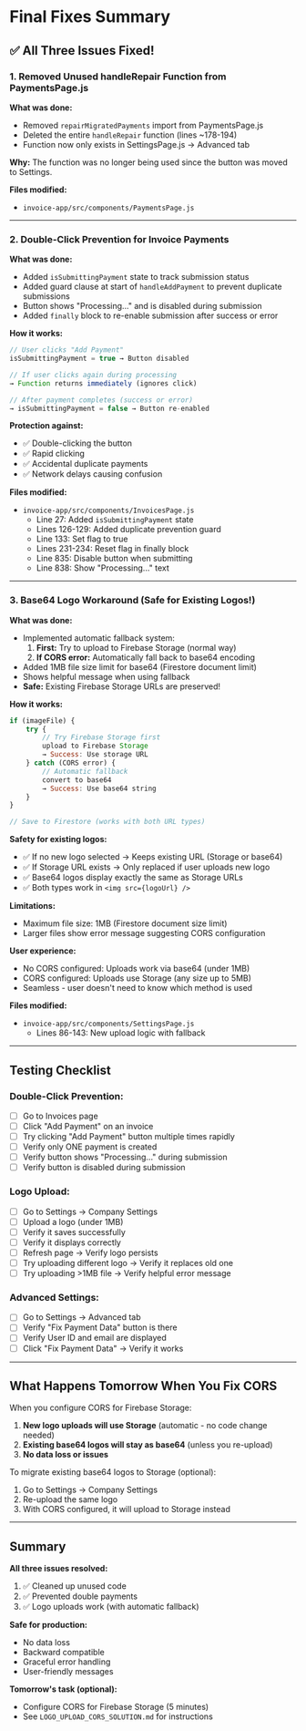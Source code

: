 # Final Fixes Summary

## ✅ All Three Issues Fixed!

### 1. Removed Unused handleRepair Function from PaymentsPage.js

**What was done:**
- Removed `repairMigratedPayments` import from PaymentsPage.js
- Deleted the entire `handleRepair` function (lines ~178-194)
- Function now only exists in SettingsPage.js → Advanced tab

**Why:**
The function was no longer being used since the button was moved to Settings.

**Files modified:**
- `invoice-app/src/components/PaymentsPage.js`

---

### 2. Double-Click Prevention for Invoice Payments

**What was done:**
- Added `isSubmittingPayment` state to track submission status
- Added guard clause at start of `handleAddPayment` to prevent duplicate submissions
- Button shows "Processing..." and is disabled during submission
- Added `finally` block to re-enable submission after success or error

**How it works:**
```javascript
// User clicks "Add Payment"
isSubmittingPayment = true → Button disabled

// If user clicks again during processing
→ Function returns immediately (ignores click)

// After payment completes (success or error)
→ isSubmittingPayment = false → Button re-enabled
```

**Protection against:**
- ✅ Double-clicking the button
- ✅ Rapid clicking
- ✅ Accidental duplicate payments
- ✅ Network delays causing confusion

**Files modified:**
- `invoice-app/src/components/InvoicesPage.js`
  - Line 27: Added `isSubmittingPayment` state
  - Lines 126-129: Added duplicate prevention guard
  - Line 133: Set flag to true
  - Lines 231-234: Reset flag in finally block
  - Line 835: Disable button when submitting
  - Line 838: Show "Processing..." text

---

### 3. Base64 Logo Workaround (Safe for Existing Logos!)

**What was done:**
- Implemented automatic fallback system:
  1. **First:** Try to upload to Firebase Storage (normal way)
  2. **If CORS error:** Automatically fall back to base64 encoding
- Added 1MB file size limit for base64 (Firestore document limit)
- Shows helpful message when using fallback
- **Safe:** Existing Firebase Storage URLs are preserved!

**How it works:**
```javascript
if (imageFile) {
    try {
        // Try Firebase Storage first
        upload to Firebase Storage
        → Success: Use storage URL
    } catch (CORS error) {
        // Automatic fallback
        convert to base64
        → Success: Use base64 string
    }
}

// Save to Firestore (works with both URL types)
```

**Safety for existing logos:**
- ✅ If no new logo selected → Keeps existing URL (Storage or base64)
- ✅ If Storage URL exists → Only replaced if user uploads new logo
- ✅ Base64 logos display exactly the same as Storage URLs
- ✅ Both types work in `<img src={logoUrl} />`

**Limitations:**
- Maximum file size: 1MB (Firestore document size limit)
- Larger files show error message suggesting CORS configuration

**User experience:**
- No CORS configured: Uploads work via base64 (under 1MB)
- CORS configured: Uploads use Storage (any size up to 5MB)
- Seamless - user doesn't need to know which method is used

**Files modified:**
- `invoice-app/src/components/SettingsPage.js`
  - Lines 86-143: New upload logic with fallback

---

## Testing Checklist

### Double-Click Prevention:
- [ ] Go to Invoices page
- [ ] Click "Add Payment" on an invoice
- [ ] Try clicking "Add Payment" button multiple times rapidly
- [ ] Verify only ONE payment is created
- [ ] Verify button shows "Processing..." during submission
- [ ] Verify button is disabled during submission

### Logo Upload:
- [ ] Go to Settings → Company Settings
- [ ] Upload a logo (under 1MB)
- [ ] Verify it saves successfully
- [ ] Verify it displays correctly
- [ ] Refresh page → Verify logo persists
- [ ] Try uploading different logo → Verify it replaces old one
- [ ] Try uploading >1MB file → Verify helpful error message

### Advanced Settings:
- [ ] Go to Settings → Advanced tab
- [ ] Verify "Fix Payment Data" button is there
- [ ] Verify User ID and email are displayed
- [ ] Click "Fix Payment Data" → Verify it works

---

## What Happens Tomorrow When You Fix CORS

When you configure CORS for Firebase Storage:

1. **New logo uploads will use Storage** (automatic - no code change needed)
2. **Existing base64 logos will stay as base64** (unless you re-upload)
3. **No data loss or issues**

To migrate existing base64 logos to Storage (optional):
1. Go to Settings → Company Settings
2. Re-upload the same logo
3. With CORS configured, it will upload to Storage instead

---

## Summary

**All three issues resolved:**
1. ✅ Cleaned up unused code
2. ✅ Prevented double payments
3. ✅ Logo uploads work (with automatic fallback)

**Safe for production:**
- No data loss
- Backward compatible
- Graceful error handling
- User-friendly messages

**Tomorrow's task (optional):**
- Configure CORS for Firebase Storage (5 minutes)
- See `LOGO_UPLOAD_CORS_SOLUTION.md` for instructions
